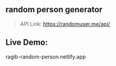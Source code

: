 ## random person generator

> API Link: https://randomuser.me/api/

## Live Demo:

ragib-random-person.netlify.app
